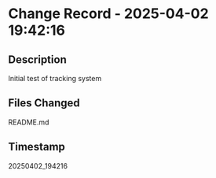 # Change Record - 2025-04-02 19:42:16

## Description
Initial test of tracking system

## Files Changed
README.md

## Timestamp
20250402_194216
